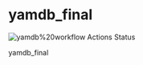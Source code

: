 # yamdb_final
<!---
https://github.com/cement-hools/yamdb_final/workflows/yamdbworkflow/badge.svg
--->
![yamdb%20workflow Actions Status](https://github.com/cement-hools/yamdb_final/workflows/yamdb%20workflow/badge.svg)

yamdb_final
